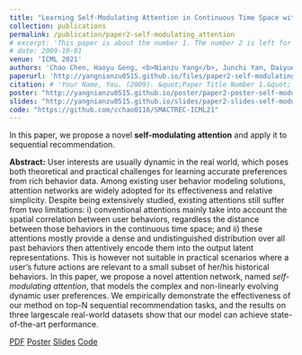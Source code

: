 ```yaml
---
title: "Learning Self-Modulating Attention in Continuous Time Space with Applications to Sequential Recommendation"
collection: publications
permalink: /publication/paper2-self-modulating_attention
# excerpt: 'This paper is about the number 1. The number 2 is left for future work.'
# date: 2009-10-01
venue: 'ICML 2021'
authors: 'Chao Chen, Haoyu Geng, <b>Nianzu Yang</b>, Junchi Yan, Daiyue Xue, Jianping Yu, Xiaokang Yang'
paperurl: 'http://yangnianzu0515.github.io/files/paper2-self-modulating_attention.pdf'
citation: # 'Your Name, You. (2009). &quot;Paper Title Number 1.&quot; <i>Journal 1</i>. 1(1).'
poster: "http://yangnianzu0515.github.io/poster/paper2-poster-self-modulating_attention.pdf"
slides: "http://yangnianzu0515.github.io/slides/paper2-slides-self-modulating_attention.pdf"
code: "https://github.com/cchao0116/SMACTREC-ICML21"
---
```

In this paper, we propose a novel **self-modulating attention** and apply it to sequential recommendation.

**Abstract:** User interests are usually dynamic in the real world, which poses both theoretical and practical challenges for learning accurate preferences from rich behavior data. Among existing user behavior modeling solutions, attention networks are widely adopted for its effectiveness and relative simplicity. Despite being extensively studied, existing attentions still suffer from two limitations: i) conventional attentions mainly take into account the spatial correlation between user behaviors, regardless the distance between those behaviors in the continuous time space; and ii) these attentions mostly provide a dense and undistinguished distribution over all past behaviors then attentively encode them into the output latent representations. This is however not suitable in practical scenarios where a user’s future actions are relevant to a small subset of her/his historical behaviors. In this paper, we propose a novel attention network, named *self-modulating attention*, that models the complex and non-linearly evolving dynamic user preferences. We empirically demonstrate the effectiveness of our method on top-N sequential recommendation tasks, and the results on three largescale real-world datasets show that our model can achieve state-of-the-art performance.

[PDF](http://yangnianzu0515.github.io/files/paper2-self-modulating_attention.pdf)
[Poster](http://yangnianzu0515.github.io/poster/paper2-poster-self-modulating_attention.pdf)
[Slides](http://yangnianzu0515.github.io/slides/paper2-slides-self-modulating_attention.pdf)
[Code](https://github.com/cchao0116/SMACTREC-ICML21)
